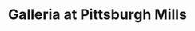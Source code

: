 ---
title: "Galleria at Pittsburgh Mills"
url: /tarentum/galleria-at-pittsburgh-mills/
shop: Einkaufszentrum
---
